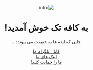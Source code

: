 <div align="center" dir="rtl">
    <img src="https://github.com/techcafee/.github/raw/main/profile/intro.gif" alt="intro"/>
    <h1>به کافه تک خوش آمدید!</h1>
    <p>جایی که ایده ها به حقیقت می پیوندد...</p>
    <a href="">کانال تلگرام ما</a><br>
    <a href="">لینک های ما</a><br>
    <a href="">ما را حمایت کنید!</a><br>
</div>